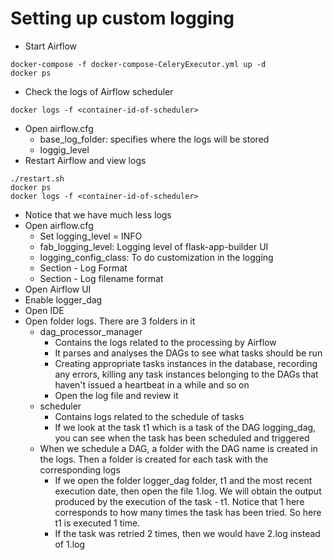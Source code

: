 # Setting up custom logging
- Start Airflow
```
docker-compose -f docker-compose-CeleryExecutor.yml up -d
docker ps
```
- Check the logs of Airflow scheduler
```
docker logs -f <container-id-of-scheduler>
```
- Open airflow.cfg
  - base_log_folder: specifies where the logs will be stored
  - loggig_level
- Restart Airflow and view logs
```
./restart.sh
docker ps
docker logs -f <container-id-of-scheduler>
```
- Notice that we have much less logs
- Open airflow.cfg
  - Set logging_level = INFO
  - fab_logging_level: Logging level of flask-app-builder UI
  - logging_config_class: To do customization in the logging
  - Section - Log Format
  - Section - Log filename format
- Open Airflow UI
- Enable logger_dag
- Open IDE
- Open folder logs. There are 3 folders in it
  - dag_processor_manager
    - Contains the logs related to the processing by Airflow
    - It parses and analyses the DAGs to see what tasks should be run
    - Creating appropriate tasks instances in the database, recording any errors, killing any task instances belonging to the DAGs that haven't issued a heartbeat in a while and so on
    - Open the log file and review it
  - scheduler
    - Contains logs related to the schedule of tasks
    - If we look at the task t1 which is a task of the DAG logging_dag, you can see when the task has been scheduled and triggered
  - When we schedule a DAG, a folder with the DAG name is created in the logs. Then a folder is created for each task with the corresponding logs
    - If we open the folder logger_dag folder, t1 and the most recent execution date, then open the file 1.log. We will obtain the output produced by the execution of the task - t1. Notice that 1 here corresponds to how many times the task has been tried. So here t1 is executed 1 time.
    - If the task was retried 2 times, then we would have 2.log instead of 1.log
